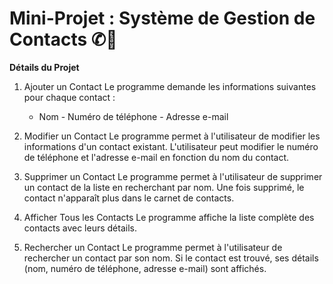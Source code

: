 # Mini-Projet : Système de Gestion de Contacts ✆📲

**Détails du Projet**
1. Ajouter un Contact
Le programme demande les informations suivantes pour chaque contact :

      - Nom    - Numéro de téléphone   - Adresse e-mail
 

2. Modifier un Contact
Le programme permet à l'utilisateur de modifier les informations d'un contact existant. L'utilisateur peut modifier le numéro de téléphone et l'adresse e-mail en fonction du nom du contact.

3. Supprimer un Contact
Le programme permet à l'utilisateur de supprimer un contact de la liste en recherchant par nom. Une fois supprimé, le contact n'apparaît plus dans le carnet de contacts.

4. Afficher Tous les Contacts
Le programme affiche la liste complète des contacts avec leurs détails.

5. Rechercher un Contact
Le programme permet à l'utilisateur de rechercher un contact par son nom. Si le contact est trouvé, ses détails (nom, numéro de téléphone, adresse e-mail) sont affichés.
